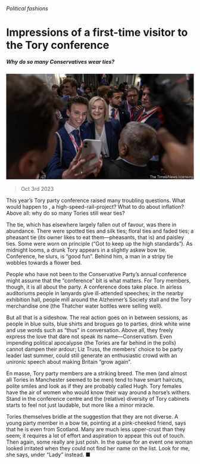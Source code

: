 ###### Political fashions

# Impressions of a first-time visitor to the Tory conference 

##### Why do so many Conservatives wear ties? 

![image](images/20231007_BRP502.jpg) 

> Oct 3rd 2023 

This year’s Tory party conference raised many troubling questions. What would happen to , a high-speed-rail-project? What to do about inflation? Above all: why do so many Tories still wear ties? 

The tie, which has elsewhere largely fallen out of favour, was there in abundance. There were spotted ties and silk ties; floral ties and faded ties; a pheasant tie (its owner likes to eat them—pheasants, that is) and paisley ties. Some were worn on principle (“Got to keep up the high standards”). As midnight looms, a drunk Tory appears in a slightly askew bow tie. Conference, he slurs, is “good fun”. Behind him, a man in a stripy tie wobbles towards a flower bed. 

People who have not been to the Conservative Party’s annual conference might assume that the “conference” bit is what matters. For Tory members, though, it is all about the party. A conference does take place. In airless auditoriums people in lanyards give ill-attended speeches; in the nearby exhibition hall, people mill around the Alzheimer’s Society stall and the Tory merchandise one (the Thatcher water bottles were selling well).

But all that is a sideshow. The real action goes on in between sessions, as people in blue suits, blue shirts and brogues go to parties, drink white wine and use words such as “thus” in conversation. Above all, they freely express the love that dare not speak its name—Conservatism. Even impending political apocalypse (the Tories are far behind in the polls) cannot dampen their ardour; Liz Truss, the members’ choice to be party leader last summer, could still generate an enthusiastic crowd with an unironic speech about making Britain “grow again”. 

En masse, Tory party members are a striking breed. The men (and almost all Tories in Manchester seemed to be men) tend to have smart haircuts, polite smiles and look as if they are probably called Hugh. Tory females have the air of women who would know their way around a horse’s withers. Stand in the conference centre and the (relative) diversity of Tory cabinets starts to feel not just laudable, but more like a minor miracle. 

Tories themselves bridle at the suggestion that they are not diverse. A young party member in a bow tie, pointing at a pink-cheeked friend, says that he is even from Scotland. Many are much less upper-crust than they seem; it requires a lot of effort and aspiration to appear this out of touch. Then again, some really are just posh. In the queue for an event one woman looked irritated when they could not find her name on the list. Look for me, she says, under “Lady” instead. ■


